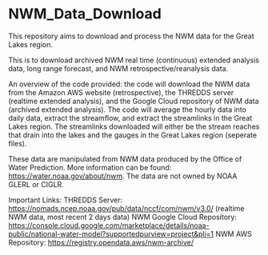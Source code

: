 # NWM_Data_Download

This repository aims to download and process the NWM data for the Great Lakes region.

This is to download archived NWM real time (continuous) extended analysis data, long range forecast, and NWM retrospective/reanalysis data.

An overview of the code provided: the code will download the NWM data from the Amazon AWS website (retrospective), the THREDDS server (realtime extended analysis), and the Google Cloud repository of NWM data (archived extended analysis). The code will average the hourly data into daily data, extract the streamflow, and extract the streamlinks in the Great Lakes region. The streamlinks downloaded will either be the stream reaches that drain into the lakes and the gauges in the Great Lakes region (seperate files).

These data are manipulated from NWM data produced by the Office of Water Prediction. More information can be found: https://water.noaa.gov/about/nwm. The data are not owned by NOAA GLERL or CIGLR.

Important Links: THREDDS Server: https://nomads.ncep.noaa.gov/pub/data/nccf/com/nwm/v3.0/ (realtime NWM data, most recent 2 days data) NWM Google Cloud Repository: https://console.cloud.google.com/marketplace/details/noaa-public/national-water-model?supportedpurview=project&pli=1 NWM AWS Repository: https://registry.opendata.aws/nwm-archive/
